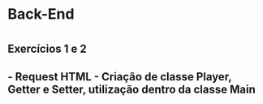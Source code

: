 <h1>Back-End<h1>

<h2>Exercícios 1 e 2<h2>
- Request HTML
- Criação de classe Player, Getter e Setter, utilização dentro da classe Main
